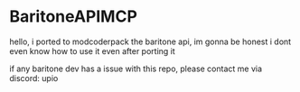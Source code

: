 # BaritoneAPIMCP
hello, i ported to modcoderpack the baritone api, im gonna be honest i dont even know how to use it even after porting it

if any baritone dev has a issue with this repo, please contact me via discord: upio
